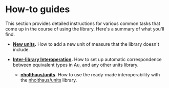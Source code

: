 # How-to guides

This section provides detailed instructions for various common tasks that come up in the course of
using the library.  Here's a summary of what you'll find.

- **[New units](./new-units.md).**  How to add a new unit of measure that the library doesn't
  include.

- **[Inter-library Interoperation](./interop/index.md).**  How to set up automatic correspondence
  between equivalent types in Au, and any other units library.

    - **[nholthaus/units](./interop/nholthaus.md).**  How to use the ready-made interoperability
      with the [nholthaus/units](https://github.com/nholthaus/units) library.
